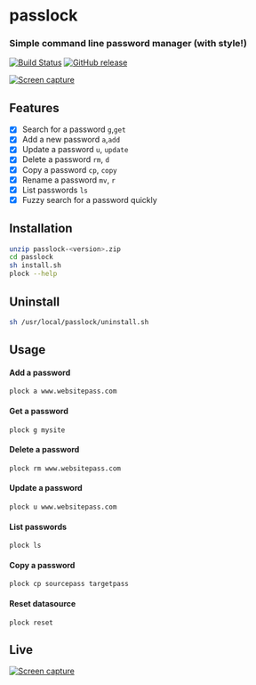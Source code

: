 # passlock
### Simple command line password manager (with style!)
[![Build Status](https://travis-ci.org/xdrop/PassLock.svg?branch=master)](https://travis-ci.org/xdrop/passlock)
[![GitHub release](https://img.shields.io/github/release/xdrop/passlock.svg)](https://github.com/xdrop/PassLock/releases)

[![Screen capture](http://xdrop.me/img/passlock-terminal.png)](https://github.com/xdrop/passlock)

## Features

- [x] Search for a password `g`,`get`
- [x] Add a new password `a`,`add`
- [x] Update a password `u`, `update`
- [x] Delete a password `rm`, `d`
- [x] Copy a password `cp`, `copy`
- [x] Rename a password `mv`, `r`
- [x] List passwords `ls`
- [x] Fuzzy search for a password quickly

## Installation
```sh
unzip passlock-<version>.zip 
cd passlock
sh install.sh
plock --help
```

## Uninstall
```sh
sh /usr/local/passlock/uninstall.sh
```


## Usage

#### Add a password
```
plock a www.websitepass.com
```

#### Get a password
```
plock g mysite
```

#### Delete a password
```
plock rm www.websitepass.com
```

#### Update a password
```
plock u www.websitepass.com
```

#### List passwords
```
plock ls
```

#### Copy a password
```
plock cp sourcepass targetpass
```

#### Reset datasource
```
plock reset
```

## Live
[![Screen capture](http://xdrop.me/img/passlock.gif)](https://github.com/xdrop/passlock)

